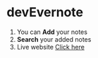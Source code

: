 # devEvernote

1. You can **Add** your notes
2. **Search** your added notes
3. Live website [Click here](https://prabhudev-prog.github.io/devEvernote/)
